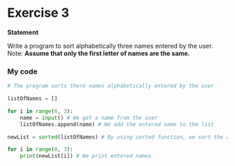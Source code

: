 # Exercise 3
**Statement**

Write a program to sort alphabetically three names entered by the user. Note: **Assume that only the first letter of names are the same.**

### My code
```.py
# The program sorts there names alphabetically entered by the user

listOfNames = []

for i in range(0, 3):
    name = input() # We get a name from the user
    listOfNames.append(name) # We add the entered name to the list

newList = sorted(listOfNames) # By using sorted function, we sort the ames alphabetically

for i in range(0, 3):
    print(newList[i]) # We print entered names

```

